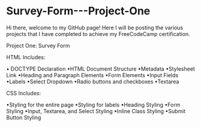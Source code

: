 # Survey-Form---Project-One
Hi there, welcome to my GitHub page! Here I will be posting the various projects that I have completed to achieve my FreeCodeCamp certification.

Project One: Survey Form

HTML Includes:

• DOCTYPE Declaration
•HTML Document Structure
•Metadata
•Stylesheet Link
•Heading and Paragraph Elements
•Form Elements
•Input Fields
•Labels
•Select Dropdown
•Radio buttons and checkboxes
•Textarea

CSS Includes:

•Styling for the entire page
•Styling for labels
•Heading Styling
•Form Styling
•Input, Textarea, and Select Styling
•Inline Class Styling
•Submit Button Styling
